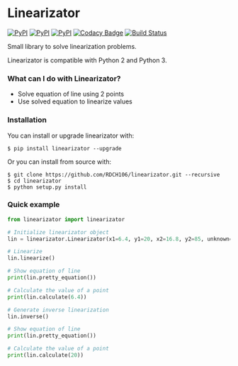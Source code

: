 # Linearizator

[![PyPI](https://img.shields.io/pypi/v/linearizator.svg)](https://pypi.python.org/pypi/linearizator)
[![PyPI](https://img.shields.io/pypi/pyversions/linearizator.svg)](https://pypi.python.org/pypi/linearizator)
[![PyPI](https://img.shields.io/pypi/l/linearizator.svg)](https://github.com/RDCH106/linearizator/blob/master/LICENSE)
[![Codacy Badge](https://api.codacy.com/project/badge/Grade/442feb0ba62c44c7900e33e773cde6f8)](https://www.codacy.com/app/RDCH106/linearizator?utm_source=github.com&utm_medium=referral&utm_content=RDCH106/linearizator&utm_campaign=badger)
[![Build Status](https://travis-ci.org/RDCH106/linearizator.svg?branch=master)](https://travis-ci.org/RDCH106/linearizator)

Small library to solve linearization problems.

Linearizator is compatible with Python 2 and Python 3.

### What can I do with Linearizator?

- Solve equation of line using 2 points
- Use solved equation to linearize values

### Installation

You can install or upgrade linearizator with:

`$ pip install linearizator --upgrade`

Or you can install from source with:

```
$ git clone https://github.com/RDCH106/linearizator.git --recursive
$ cd linearizator
$ python setup.py install
```

### Quick example

```python
from linearizator import linearizator

# Initialize linearizator object
lin = linearizator.Linearizator(x1=6.4, y1=20, x2=16.8, y2=85, unknown="y")

# Linearize
lin.linearize()

# Show equation of line
print(lin.pretty_equation())

# Calculate the value of a point
print(lin.calculate(6.4))

# Generate inverse linearization
lin.inverse()

# Show equation of line
print(lin.pretty_equation())

# Calculate the value of a point
print(lin.calculate(20))

```
